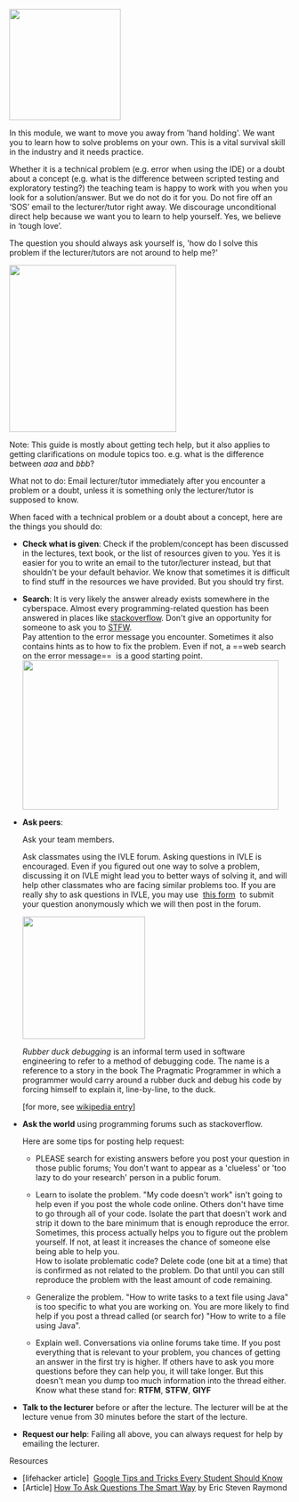 <img src="{{baseUrl}}/admin/images/how to get help.png" width="200px"><br/>


In this module, we want to move you away from 'hand holding'. We want you to learn how to solve problems on your own. This is a vital survival skill in the industry and it needs practice.

Whether it is a technical problem (e.g. error when using the IDE) or a doubt about a concept (e.g. what is the difference between scripted testing and exploratory testing?) the teaching team is happy to work with you when you look for a solution/answer. But we do not do it for you. Do not fire off an ‘SOS’ email to the lecturer/tutor right away. We discourage unconditional direct help because we want you to learn to help yourself. Yes, we believe in ‘tough love’.

The question you should always ask yourself is, 'how do I solve this problem if the lecturer/tutors are not around to help me?' 

<img src="{{baseUrl}}/admin/images/the good reasons to get home early.png" width="300"/>

Note: This guide is mostly about getting tech help, but it also applies to getting clarifications on module topics too. e.g. what is the difference between _aaa_ and _bbb_?

What not to do: Email lecturer/tutor immediately after you encounter a problem or a doubt, unless it is something only the lecturer/tutor is supposed to know.

When faced with a technical problem or a doubt about a concept, here are the things you should do:

* **Check what is given**: Check if the problem/concept has been discussed in the lectures, text book, or the list of resources given to you. Yes it is easier for you to write an email to the tutor/lecturer instead, but that shouldn't be your default behavior. We know that sometimes it is difficult to find stuff in the resources we have provided. But you should try first.

* **Search**: It is very likely the answer already exists somewhere in the cyberspace. Almost every programming-related question has been answered in places like [stackoverflow](http://stackoverflow.com/). Don't give an opportunity for someone to ask you to [STFW](http://www.jibble.org/stfw/).  
  Pay attention to the error message you encounter. Sometimes it also contains hints as to how to fix the problem. Even if not, a ==web search on the error message==  is a good starting point.    
  <img src="{{baseUrl}}/admin/images/how to google it.png" width="460" height="268"/>

* **Ask peers**:   

  Ask your team members.   

  Ask classmates using the IVLE forum. Asking questions in IVLE is encouraged. Even if you figured out one way to solve a problem, discussing it on IVLE might lead you to better ways of solving it, and will help other classmates who are facing similar problems too. If you are really shy to ask questions in IVLE, you may use  [this form](https://docs.google.com/forms/d/1vf2TjVhASq_u1_kQEEyURE5fTeBg6iKwGQDJUxYiAmg/viewform)  to submit your question anonymously which we will then post in the forum.

  <panel header="Rubber Duck Debugging" expandable>

  <img src="{{baseUrl}}/admin/images/Rubber_duck_assisting_with_debugging.jpg" width="220"/><br/>

  _Rubber duck debugging_ is an informal term used in software engineering to refer to a method of debugging code. The name is a reference to a story in the book The Pragmatic Programmer in which a programmer would carry around a rubber duck and debug his code by forcing himself to explain it, line-by-line, to the duck.

  [for more, see [wikipedia entry](https://en.wikipedia.org/wiki/Rubber_duck_debugging)]  

    </panel><p/>

* **Ask the world** using programming forums such as stackoverflow.   

  Here are some tips for posting help request:
  * PLEASE search for existing answers before you post your question in those public forums; You don't want to appear as a 'clueless' or 'too lazy to do your research' person in a public forum.
  * Learn to isolate the problem. "My code doesn't work" isn't going to help even if you post the whole code online. Others don't have time to go through all of your code. Isolate the part that doesn't work and strip it down to the bare minimum that is enough reproduce the error. Sometimes, this process actually helps you to figure out the problem yourself. If not, at least it increases the chance of someone else being able to help you.  
    <tip-box type="tip">
    How to isolate problematic code? Delete code (one bit at a time) that is confirmed as not related to the problem. Do that until you can still reproduce the problem with the least amount of code remaining.
    </tip-box>

  * Generalize the problem. "How to write tasks to a text file using Java" is too specific to what you are working on. You are more likely to find help if you post a thread called (or search for) "How to write to a file using Java".
  * Explain well. Conversations via online forums take time. If you post everything that is relevant to your problem, you chances of getting an answer in the first try is higher. If others have to ask you more questions before they can help you, it will take longer. But this doesn't mean you dump too much information into the thread either.  
    <tip-box type="tip">Know what these stand for: **RTFM**, **STFW**, **GIYF**</tip-box>

* **Talk to the lecturer** before or after the lecture. The lecturer will be at the lecture venue from 30 minutes before the start of the lecture.

* **Request our help**: Failing all above, you can always request for help by emailing the lecturer.

Resources

* [lifehacker article]  [Google Tips and Tricks Every Student Should Know](http://lifehacker.com/google-tips-and-tricks-every-student-should-know-1508121671)
* [Article] [How To Ask Questions The Smart Way](http://catb.org/~esr/faqs/smart-questions.html) by Eric Steven Raymond
